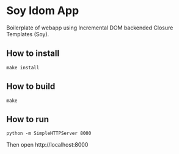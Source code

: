 # Soy Idom App
Boilerplate of webapp using Incremental DOM backended Closure Templates (Soy).

## How to install
```
make install
```

## How to build
```
make
```

## How to run
```
python -m SimpleHTTPServer 8000
```

Then open http://localhost:8000
